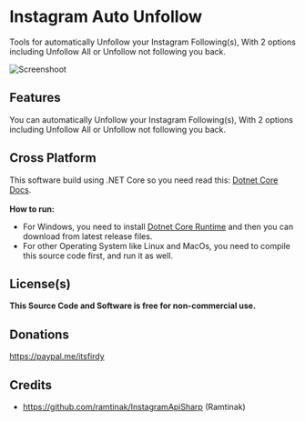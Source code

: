 # Instagram Auto Unfollow
Tools for automatically Unfollow your Instagram Following(s), With 2 options including Unfollow All or Unfollow not following you back.

![Screenshoot](Images/Screenshoot.PNG)

## Features
You can automatically Unfollow your Instagram Following(s), With 2 options including Unfollow All or Unfollow not following you back.

## Cross Platform
This software build using .NET Core so you need read this: [Dotnet Core Docs](https://docs.microsoft.com/en-us/dotnet/core/deploying/).<br>
<br><b>How to run:</b><br>
- For Windows, you need to install [Dotnet Core Runtime](https://dotnet.microsoft.com/download/dotnet-core/current/runtime) and then you can download from latest release files.<br>
- For other Operating System like Linux and MacOs, you need to compile this source code first, and run it as well.


## License(s)
<b>This Source Code and Software is free for non-commercial use.</b>

## Donations
https://paypal.me/itsfirdy

## Credits
- https://github.com/ramtinak/InstagramApiSharp (Ramtinak)
